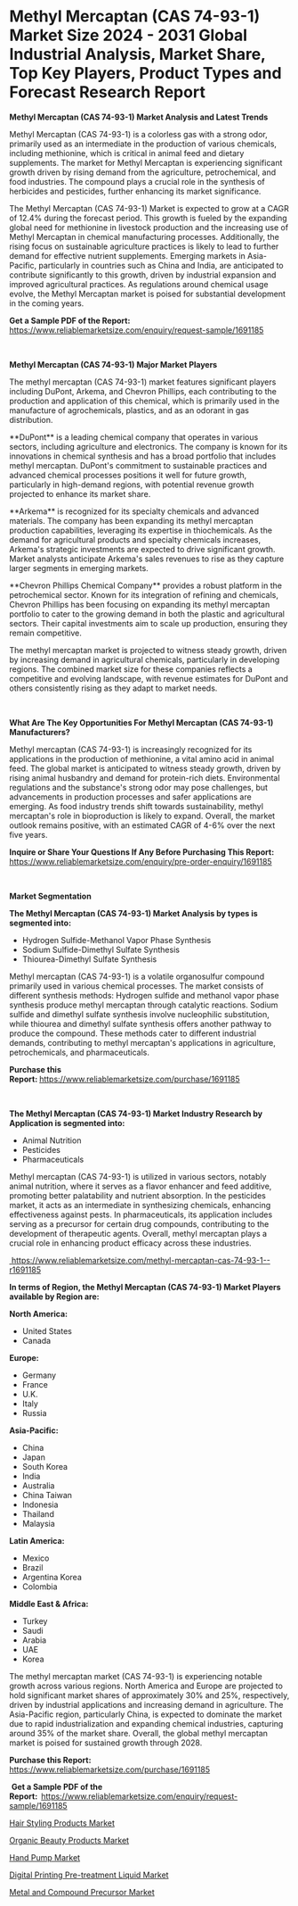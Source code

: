 <p><h1>Methyl Mercaptan (CAS 74-93-1) Market Size 2024 - 2031 Global Industrial Analysis, Market Share, Top Key Players, Product Types and Forecast Research Report</h1></p><p><strong>Methyl Mercaptan (CAS 74-93-1) Market Analysis and Latest Trends</strong></p>
<p><p>Methyl Mercaptan (CAS 74-93-1) is a colorless gas with a strong odor, primarily used as an intermediate in the production of various chemicals, including methionine, which is critical in animal feed and dietary supplements. The market for Methyl Mercaptan is experiencing significant growth driven by rising demand from the agriculture, petrochemical, and food industries. The compound plays a crucial role in the synthesis of herbicides and pesticides, further enhancing its market significance.</p><p>The Methyl Mercaptan (CAS 74-93-1) Market is expected to grow at a CAGR of 12.4% during the forecast period. This growth is fueled by the expanding global need for methionine in livestock production and the increasing use of Methyl Mercaptan in chemical manufacturing processes. Additionally, the rising focus on sustainable agriculture practices is likely to lead to further demand for effective nutrient supplements. Emerging markets in Asia-Pacific, particularly in countries such as China and India, are anticipated to contribute significantly to this growth, driven by industrial expansion and improved agricultural practices. As regulations around chemical usage evolve, the Methyl Mercaptan market is poised for substantial development in the coming years.</p></p>
<p><strong>Get a Sample PDF of the Report:&nbsp;</strong> <a href="https://www.reliablemarketsize.com/enquiry/request-sample/1691185?utm_campaign=1553&utm_medium=2&utm_source=Github&utm_content=ia&utm_term=17102024&utm_id=methyl-mercaptan-cas-74-93-1">https://www.reliablemarketsize.com/enquiry/request-sample/1691185</a></p>
<p>&nbsp;</p>
<p><strong>Methyl Mercaptan (CAS 74-93-1) Major Market Players</strong></p>
<p><p>The methyl mercaptan (CAS 74-93-1) market features significant players including DuPont, Arkema, and Chevron Phillips, each contributing to the production and application of this chemical, which is primarily used in the manufacture of agrochemicals, plastics, and as an odorant in gas distribution.</p><p>**DuPont** is a leading chemical company that operates in various sectors, including agriculture and electronics. The company is known for its innovations in chemical synthesis and has a broad portfolio that includes methyl mercaptan. DuPont's commitment to sustainable practices and advanced chemical processes positions it well for future growth, particularly in high-demand regions, with potential revenue growth projected to enhance its market share.</p><p>**Arkema** is recognized for its specialty chemicals and advanced materials. The company has been expanding its methyl mercaptan production capabilities, leveraging its expertise in thiochemicals. As the demand for agricultural products and specialty chemicals increases, Arkema's strategic investments are expected to drive significant growth. Market analysts anticipate Arkema's sales revenues to rise as they capture larger segments in emerging markets.</p><p>**Chevron Phillips Chemical Company** provides a robust platform in the petrochemical sector. Known for its integration of refining and chemicals, Chevron Phillips has been focusing on expanding its methyl mercaptan portfolio to cater to the growing demand in both the plastic and agricultural sectors. Their capital investments aim to scale up production, ensuring they remain competitive.</p><p>The methyl mercaptan market is projected to witness steady growth, driven by increasing demand in agricultural chemicals, particularly in developing regions. The combined market size for these companies reflects a competitive and evolving landscape, with revenue estimates for DuPont and others consistently rising as they adapt to market needs.</p></p>
<p>&nbsp;</p>
<p><strong>What Are The Key Opportunities For Methyl Mercaptan (CAS 74-93-1) Manufacturers?</strong></p>
<p><p>Methyl mercaptan (CAS 74-93-1) is increasingly recognized for its applications in the production of methionine, a vital amino acid in animal feed. The global market is anticipated to witness steady growth, driven by rising animal husbandry and demand for protein-rich diets. Environmental regulations and the substance's strong odor may pose challenges, but advancements in production processes and safer applications are emerging. As food industry trends shift towards sustainability, methyl mercaptan's role in bioproduction is likely to expand. Overall, the market outlook remains positive, with an estimated CAGR of 4-6% over the next five years.</p></p>
<p><strong>Inquire or Share Your Questions If Any Before Purchasing This Report:</strong> <a href="https://www.reliablemarketsize.com/enquiry/pre-order-enquiry/1691185?utm_campaign=1553&utm_medium=2&utm_source=Github&utm_content=ia&utm_term=17102024&utm_id=methyl-mercaptan-cas-74-93-1">https://www.reliablemarketsize.com/enquiry/pre-order-enquiry/1691185</a></p>
<p>&nbsp;</p>
<p><strong>Market Segmentation</strong></p>
<p><strong>The Methyl Mercaptan (CAS 74-93-1) Market Analysis by types is segmented into:</strong></p>
<p><ul><li>Hydrogen Sulfide-Methanol Vapor Phase Synthesis</li><li>Sodium Sulfide-Dimethyl Sulfate Synthesis</li><li>Thiourea-Dimethyl Sulfate Synthesis</li></ul></p>
<p><p>Methyl mercaptan (CAS 74-93-1) is a volatile organosulfur compound primarily used in various chemical processes. The market consists of different synthesis methods: Hydrogen sulfide and methanol vapor phase synthesis produce methyl mercaptan through catalytic reactions. Sodium sulfide and dimethyl sulfate synthesis involve nucleophilic substitution, while thiourea and dimethyl sulfate synthesis offers another pathway to produce the compound. These methods cater to different industrial demands, contributing to methyl mercaptan's applications in agriculture, petrochemicals, and pharmaceuticals.</p></p>
<p><strong>Purchase this Report:&nbsp;</strong><a href="https://www.reliablemarketsize.com/purchase/1691185?utm_campaign=1553&utm_medium=2&utm_source=Github&utm_content=ia&utm_term=17102024&utm_id=methyl-mercaptan-cas-74-93-1">https://www.reliablemarketsize.com/purchase/1691185</a></p>
<p>&nbsp;</p>
<p><strong>The Methyl Mercaptan (CAS 74-93-1) Market Industry Research by Application is segmented into:</strong></p>
<p><ul><li>Animal Nutrition</li><li>Pesticides</li><li>Pharmaceuticals</li></ul></p>
<p><p>Methyl mercaptan (CAS 74-93-1) is utilized in various sectors, notably animal nutrition, where it serves as a flavor enhancer and feed additive, promoting better palatability and nutrient absorption. In the pesticides market, it acts as an intermediate in synthesizing chemicals, enhancing effectiveness against pests. In pharmaceuticals, its application includes serving as a precursor for certain drug compounds, contributing to the development of therapeutic agents. Overall, methyl mercaptan plays a crucial role in enhancing product efficacy across these industries.</p></p>
<p><a href="https://www.reliablemarketsize.com/methyl-mercaptan-cas-74-93-1--r1691185?utm_campaign=1553&utm_medium=2&utm_source=Github&utm_content=ia&utm_term=17102024&utm_id=methyl-mercaptan-cas-74-93-1">&nbsp;https://www.reliablemarketsize.com/methyl-mercaptan-cas-74-93-1--r1691185</a></p>
<p><strong>In terms of Region, the Methyl Mercaptan (CAS 74-93-1) Market Players available by Region are:</strong></p>
<p>
    <p> <strong> North America: </strong>
        <ul>
            <li>United States</li>
            <li>Canada</li>
        </ul>
        </p> 
    <p> <strong> Europe: </strong>
        <ul>
            <li>Germany</li>
            <li>France</li>
            <li>U.K.</li>
            <li>Italy</li>
            <li>Russia</li>
        </ul>
        </p> 
    <p> <strong> Asia-Pacific: </strong>
        <ul>
            <li>China</li>
            <li>Japan</li>
            <li>South Korea</li>
            <li>India</li>
            <li>Australia</li>
            <li>China Taiwan</li>
            <li>Indonesia</li>
            <li>Thailand</li>
            <li>Malaysia</li>
        </ul>
        </p> 
    <p> <strong> Latin America: </strong>
        <ul>
            <li>Mexico</li>
            <li>Brazil</li>
            <li>Argentina Korea</li>
            <li>Colombia</li>
        </ul>
        </p> 
    <p> <strong> Middle East & Africa: </strong>
        <ul>
            <li>Turkey</li>
            <li>Saudi</li>
            <li>Arabia</li>
            <li>UAE</li>
            <li>Korea</li>
        </ul>
    </p>
    </p>
<p><p>The methyl mercaptan market (CAS 74-93-1) is experiencing notable growth across various regions. North America and Europe are projected to hold significant market shares of approximately 30% and 25%, respectively, driven by industrial applications and increasing demand in agriculture. The Asia-Pacific region, particularly China, is expected to dominate the market due to rapid industrialization and expanding chemical industries, capturing around 35% of the market share. Overall, the global methyl mercaptan market is poised for sustained growth through 2028.</p></p>
<p><strong>Purchase this Report: </strong><a href="https://www.reliablemarketsize.com/purchase/1691185?utm_campaign=1553&utm_medium=2&utm_source=Github&utm_content=ia&utm_term=17102024&utm_id=methyl-mercaptan-cas-74-93-1">https://www.reliablemarketsize.com/purchase/1691185</a></p>
<p>&nbsp;<strong>Get a Sample PDF of the Report:&nbsp;&nbsp;</strong><a href="https://www.reliablemarketsize.com/enquiry/request-sample/1691185?utm_campaign=1553&utm_medium=2&utm_source=Github&utm_content=ia&utm_term=17102024&utm_id=methyl-mercaptan-cas-74-93-1">https://www.reliablemarketsize.com/enquiry/request-sample/1691185</a></p>
<p><strong></strong></p>
<p><p><a href="https://www.linkedin.com/pulse/global-hair-styling-products-industry-analysis-report-market-mg8hc?utm_campaign=1553&utm_medium=2&utm_source=Github&utm_content=ia&utm_term=17102024&utm_id=methyl-mercaptan-cas-74-93-1">Hair Styling Products Market</a></p><p><a href="https://www.linkedin.com/pulse/organic-beauty-products-market-analysis-product-segmentation-dpwfc?utm_campaign=1553&utm_medium=2&utm_source=Github&utm_content=ia&utm_term=17102024&utm_id=methyl-mercaptan-cas-74-93-1">Organic Beauty Products Market</a></p><p><a href="https://issuu.com/reportprime-2/docs/hand-pump-market-size-2030.pptx_10790ba3452099?utm_campaign=1553&utm_medium=2&utm_source=Github&utm_content=ia&utm_term=17102024&utm_id=methyl-mercaptan-cas-74-93-1">Hand Pump Market</a></p><p><a href="https://github.com/YashRP12/Market-Research-Report-List-6/blob/main/digital-printing-pre-treatment-liquid-market.md?utm_campaign=1553&utm_medium=2&utm_source=Github&utm_content=ia&utm_term=17102024&utm_id=methyl-mercaptan-cas-74-93-1">Digital Printing Pre-treatment Liquid Market</a></p><p><a href="https://github.com/baxterpjw/Market-Research-Report-List-1/blob/main/metal-and-compound-precursor-market.md?utm_campaign=1553&utm_medium=2&utm_source=Github&utm_content=ia&utm_term=17102024&utm_id=methyl-mercaptan-cas-74-93-1">Metal and Compound Precursor Market</a></p></p>